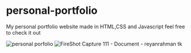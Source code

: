 # personal-portfolio
My personal portfolio website made in HTML,CSS and Javascript feel free to check it out

![personal porfolio](https://user-images.githubusercontent.com/47865866/103870512-d113ac80-50f1-11eb-952f-b7755fe5fa81.png)
![FireShot Capture 111 - Document - reyanrahman tk](https://user-images.githubusercontent.com/47865866/103870749-2354cd80-50f2-11eb-8339-2ce637b973b4.png)
